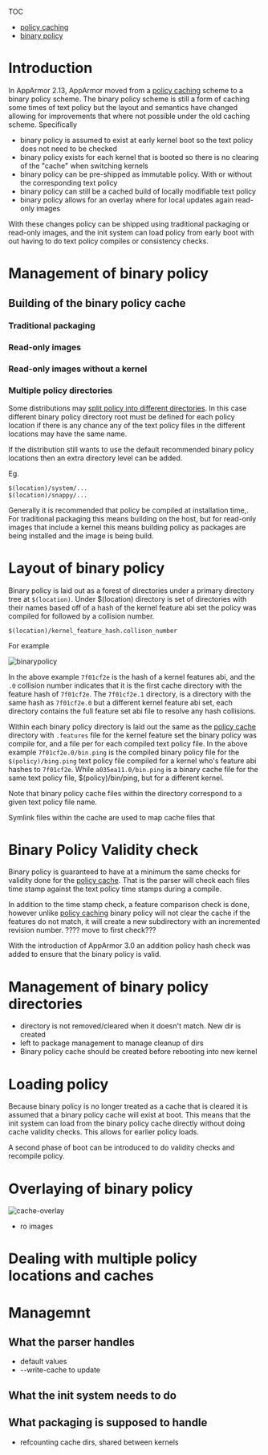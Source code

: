TOC
- [policy caching](Apparmorpolicycache)
- [binary policy](Apparmorbinarypolicy)

# Introduction

In AppArmor 2.13, AppArmor moved from a [policy caching](Apparmorpolicycache) scheme to a binary policy scheme. The binary policy scheme is still a form of caching some times of text policy but the layout and semantics have changed allowing for improvements that where not possible under the old caching scheme. Specifically

- binary policy is assumed to exist at early kernel boot so the text policy does not need to be checked
- binary policy exists for each kernel that is booted so there is no clearing of the "cache" when switching kernels
- binary policy can be pre-shipped as immutable policy. With or without the corresponding text policy
- binary policy can still be a cached build of locally modifiable text policy
- binary policy allows for an overlay where for local updates again read-only images

With these changes policy can be shipped using traditional packaging or read-only images, and the init system can load policy from early boot with out having to do text policy compiles or consistency checks. 

# Management of binary policy

## Building of the binary policy cache

### Traditional packaging

### Read-only images

### Read-only images without a kernel

### Multiple policy directories

Some distributions may [split policy into different directories](Apparmorpolicymanagement). In this case different binary policy directory root must be defined for each policy location if there is any chance any of the text policy files in the different locations may have the same name.

If the distribution still wants to use the default recommended binary policy locations then an extra directory level can be added.

Eg.

    $(location)/system/...
    $(location)/snappy/...



Generally it is recommended that policy be compiled at installation time,. For traditional packaging this means building on the host, but for read-only images that include a kernel this means building policy as packages are being installed and the image is being build.


# Layout of binary policy

Binary policy is laid out as a forest of directories under a primary directory tree at ```$(location)```. Under $(location) directory is set of directories with their names based off of a hash of the kernel feature abi set the policy was compiled for followed by a collision number.

```$(location)/kernel_feature_hash.collison_number```

For example

![binarypolicy](/uploads/983cea25b0ebd22dc2eed9523096dbf4/binarypolicy.png)

In the above example ```7f01cf2e``` is the hash of a kernel features abi, and the ```.0``` collision number indicates that it is the first cache directory with the feature hash of ```7f01cf2e```. The ```7f01cf2e.1``` directory, is a directory with the same hash as ```7f01cf2e.0``` but a different kernel feature abi set, each directory contains the full feature set abi file to resolve any hash collisions.

Within each binary policy directory is laid out the same as the [policy cache](Apparmorpolicycache) directory with ```.features``` file for the kernel feature set the binary policy was compile for, and a file per for each compiled text policy file. In the above example ```7f01cf2e.0/bin.ping``` is the compiled binary policy file for the ```$(policy)/bing.ping``` text policy file compiled for a kernel who's feature abi hashes to ```7f01cf2e```. While ```a035ea11.0/bin.ping``` is a binary cache file for the same text policy file, $(policy)/bin/ping, but for a different kernel.

Note that binary policy cache files within the directory correspond to a given text policy file name.

Symlink files within the cache are used to map cache files that 

# Binary Policy Validity check

Binary policy is guaranteed to have at a minimum the same checks for validity done for the [policy cache](Apparmorpolicycache). That is the parser will check each files time stamp against the text policy time stamps during a compile.

In addition to the time stamp check, a feature comparison check is done, however unlike [policy caching](Apparmorpolicycache) binary policy will not clear the cache if the features do not match, it will create a new subdirectory with an incremented revision number.
???? move to first check???

With the introduction of AppArmor 3.0 an addition policy hash check was added to ensure that the binary policy is valid.

# Management of binary policy directories
- directory is not removed/cleared when it doesn't match. New dir is created
- left to package management to manage cleanup of dirs
- Binary policy cache should be created before rebooting into new kernel

# Loading policy

Because binary policy is no longer treated as a cache that is cleared it is assumed that a binary policy cache will exist at boot. This means that the init system can load from the binary policy cache directly without doing cache validity checks. This allows for earlier policy loads.

A second phase of boot can be introduced to do validity checks and recompile policy.


# Overlaying of binary policy

![cache-overlay](/uploads/03d11d02d539af5135084d9f1aafc5b9/cache-overlay.png)


- ro images


# Dealing with multiple policy locations and caches


# Managemnt

## What the parser handles

- default values
- --write-cache to update

## What the init system needs to do

## What packaging is supposed to handle

- refcounting cache dirs, shared between kernels
